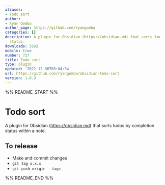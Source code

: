 ```yaml
---
aliases:
- Todo sort
author:
- Ryan Gomba
author_page: https://github.com/ryangomba
categories: []
description: A plugin for Obsidian (https://obsidian.md) that sorts todos by completion
  status.
downloads: 5692
mobile: true
number: 727
title: Todo sort
type: plugin
updated: '2022-12-30T08:04:34'
url: https://github.com/ryangomba/obsidian-todo-sort
version: 1.0.0
---
```


%% README_START %%

# Todo sort

A plugin for Obsidian (https://obsidian.md) that sorts todos by completion status within a note.

## To release

- Make and commit changes
- `git tag x.x.x`
- `git push origin --tags`



%% README_END %%